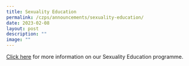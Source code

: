 ```yaml
---
title: Sexuality Education
permalink: /czps/announcements/sexuality-education/
date: 2023-02-08
layout: post
description: ""
image: ""
---
```

<p><a href="/czps-experience/curriculum/character-and-citizenship-education/sexuality-education/">Click here</a>&nbsp;for more information on our Sexuality Education programme.</p>
